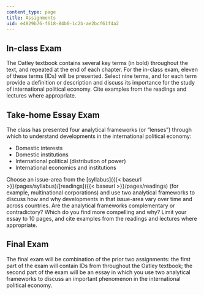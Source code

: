 ```yaml
---
content_type: page
title: Assignments
uid: e4829b76-f618-84b0-1c2b-ae2bcf61f4a2
---
```


In-class Exam
-------------

The Oatley textbook contains several key terms (in bold) throughout the text, and repeated at the end of each chapter. For the in-class exam, eleven of these terms (IDs) will be presented. Select nine terms, and for each term provide a definition or description and discuss its importance for the study of international political economy. Cite examples from the readings and lectures where appropriate.

Take-home Essay Exam
--------------------

The class has presented four analytical frameworks (or “lenses”) through which to understand developments in the international political economy:

*   Domestic interests
*   Domestic institutions
*   International political (distribution of power)
*   International economics and institutions

Choose an issue-area from the [syllabus]({{< baseurl >}}/pages/syllabus)/[readings]({{< baseurl >}}/pages/readings) (for example, multinational corporations) and use two analytical frameworks to discuss how and why developments in that issue-area vary over time and across countries. Are the analytical frameworks complementary or contradictory? Which do you find more compelling and why? Limit your essay to 10 pages, and cite examples from the readings and lectures where appropriate.

Final Exam
----------

The final exam will be combination of the prior two assignments: the first part of the exam will contain IDs from throughout the Oatley textbook; the second part of the exam will be an essay in which you use two analytical frameworks to discuss an important phenomenon in the international political economy.